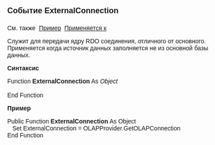 ﻿<html>
<head>
<title>Системное событие документа ExternalConnection </title>
</head>

<body>

<p><strong><font size="4" face="Arial">Событие ExternalConnection<br>
<br>
</font></strong><font face="Arial">
См. также&nbsp; <u><a href="#Example">Пример</a></u>&nbsp; <a href="../Functions/Asdata.html">
Применяется к</a></font></p>

<p class="label"><font face="Arial">Служит для передачи ядру RDO 
соединения, отличного от основного. Применяется когда источник данных 
заполняется не из основной базы данных.</font></p>

<p class="label"><font face="Arial"><b>Синтаксис</b></font></p>

<p><font face="Arial">Function </font><font face="Arial"><b>
ExternalConnection</b> As <i>Object</i><br>
<br>
End Function </font></p>

<p class="label"><font face="Arial"><b><a name="Example"></a>Пример</b></font></p>
<p><font face="Arial">Public Function <b>ExternalConnection</b> As 
Object<br>
&nbsp;&nbsp; Set ExternalConnection = OLAPProvider.GetOLAPConnection<br>
End Function</font></p>

</body>
</html>
